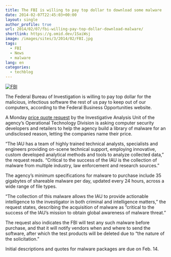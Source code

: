 ```yaml
---
title: The FBI is willing to pay top dollar to download some malware
date: 2014-02-07T22:45:03+00:00
layout: single
author_profile: true
url: 2014/02/07/fbi-willing-pay-top-dollar-download-malware/
shortlink: https://g.omid.dev/1SaiWsj
image: /images/sites/3/2014/02/FBI.jpg
tags:
  - FBI
  - News
  - malware
lang: en
categories: 
  - techblog
---
```

[![FBI](/images/2014/02/FBI.jpg)](/images/2014/02/FBI.jpg)

The Federal Bureau of Investigation is willing to pay top dollar for the malicious, infectious software the rest of us pay to keep out of our computers, according to the Federal Business Opportunities website.

A Monday [price quote request](https://www.fbo.gov/index?s=opportunity&mode=form&id=5b4b8745e39bae3510f0ed820a08c8e2&tab=core&_cview=0) by the Investigative Analysis Unit of the agency’s Operational Technology Division is asking computer security developers and retailers to help the agency build a library of malware for an undisclosed reason, letting the companies name their price.

“The IAU has a team of highly trained technical analysts, specialists and engineers providing on-scene technical support, employing innovative, custom developed analytical methods and tools to analyze collected data,” the request reads. “Critical to the success of the IAU is the collection of malware from multiple industry, law enforcement and research sources.”

The agency’s minimum specifications for malware to purchase include 35 gigabytes of shareable malware per day, updated every 24 hours, across a wide range of file types.

“The collection of this malware allows the IAU to provide actionable intelligence to the investigator in both criminal and intelligence matters,” the request states, describing the acquisition of malware as ”critical to the success of the IAU’s mission to obtain global awareness of malware threat.”

The request also indicates the FBI will test any such malware before purchase, and that it will notify vendors when and where to send the software, after which the test products will be deleted due to “the nature of the solicitation.”

Initial descriptions and quotes for malware packages are due on Feb. 14.